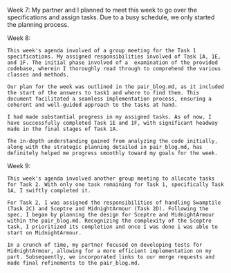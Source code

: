 Week 7:
    My partner and I planned to meet this week to go over the specifications and assign tasks. Due to a busy schedule, we only started the planning process.

Week 8:

    This week's agenda involved of a group meeting for the Task 1 specifications. My assigned responsibilities involved of Task 1A, 1E, and 1F. The initial phase involved of a  examination of the provided codebase, wherein I thoroughly read through to comprehend the various classes and methods.

    Our plan for the week was outlined in the pair_blog.md, as it included the start of the answers to task1 and where to find them. This document facilitated a seamless implementation process, ensuring a coherent and well-guided approach to the tasks at hand.

    I had made substantial progress in my assigned tasks. As of now, I have successfully completed Task 1E and 1F, with significant headway made in the final stages of Task 1A. 

    The in-depth understanding gained from analyzing the code initially, along with the strategic planning detailed in pair_blog.md, has definitely helped me progress smoothly toward my goals for the week.

Week 9: 

    This week's agenda involved another group meeting to allocate tasks for Task 2. With only one task remaining for Task 1, specifically Task 1A, I swiftly completed it.

    For Task 2, I was assigned the responsibilities of handling Swamptile (Task 2C) and Sceptre and MidnightArmour (Task 2D). Following the spec, I began by planning the design for Sceptre and MidnightArmour within the pair_blog.md. Recognizing the complexity of the Sceptre task, I prioritized its completion and once I was done i was able to start on MidnightArmour.

    In a crunch of time, my partner focused on developing tests for MidnightArmour, allowing for a more efficient implementation on my part. Subsequently, we incorporated links to our merge requests and made final refinements to the pair_blog.md.